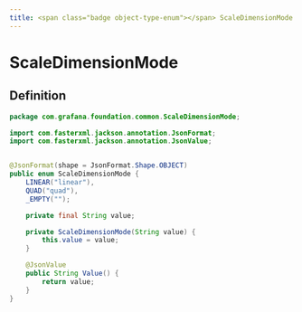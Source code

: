 ```yaml
---
title: <span class="badge object-type-enum"></span> ScaleDimensionMode
---
```

# <span class="badge object-type-enum"></span> ScaleDimensionMode

## Definition

```java
package com.grafana.foundation.common.ScaleDimensionMode;

import com.fasterxml.jackson.annotation.JsonFormat;
import com.fasterxml.jackson.annotation.JsonValue;


@JsonFormat(shape = JsonFormat.Shape.OBJECT)
public enum ScaleDimensionMode {
    LINEAR("linear"),
    QUAD("quad"),
    _EMPTY("");

    private final String value;

    private ScaleDimensionMode(String value) {
        this.value = value;
    }

    @JsonValue
    public String Value() {
        return value;
    }
}

```
